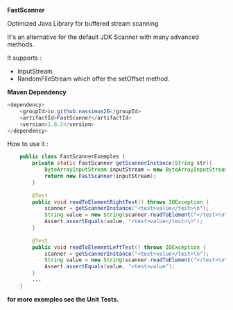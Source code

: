 **FastScanner**

Optimized Java Library for buffered stream scanning

It's an alternative for the default JDK Scanner with many advanced methods.
 
It supports :
 * InputStream
 * RandomFileStream which offer the setOffset method.

**Maven Dependency**
```java
<dependency>
    <groupId>io.github.nassimus26</groupId>
    <artifactId>FastScanner</artifactId>
    <version>1.0.2</version> 
</dependency>
```    
How to use it :

```java
    public class FastScannerExemples {
        private static FastScanner getScannerInstance(String str){
            ByteArrayInputStream inputStream = new ByteArrayInputStream(str.getBytes());
            return new FastScanner(inputStream);        
        }
    
        @Test
        public void readToElementRightTest() throws IOException {
            scanner = getScannerInstance("<test>value</test>\n");
            String value = new String(scanner.readToElement("</test>\n", MoveEnum.RIGHT_FROM_ELEMENT));
            Assert.assertEquals(value, "<test>value</test>\n");        
        }
    
        @Test
        public void readToElementLeftTest() throws IOException {
            scanner = getScannerInstance("<test>value</test>\n");
            String value = new String(scanner.readToElement("</test>\n", MoveEnum.LEFT_FROM_ELEMENT));
            Assert.assertEquals(value, "<test>value");        
        }
        ...
    }
```
**for more exemples see the Unit Tests.**
